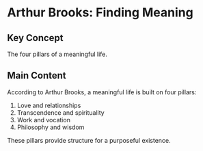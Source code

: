 
# Arthur Brooks: Finding Meaning

## Key Concept
The four pillars of a meaningful life.

## Main Content
According to Arthur Brooks, a meaningful life is built on four pillars:
1. Love and relationships
2. Transcendence and spirituality  
3. Work and vocation
4. Philosophy and wisdom

These pillars provide structure for a purposeful existence.

